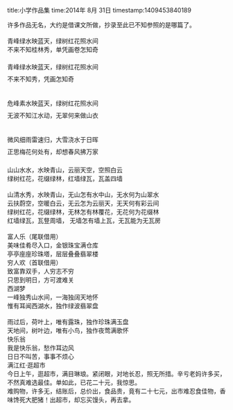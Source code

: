 title:小学作品集
time:2014年 8月 31日
timestamp:1409453840189

<div>许多作品无名，大约是借课文所做，抄录至此已不知参照的是哪篇了。</div><div><br></div><div>青峰绿水映蓝天，绿树红花照水间</div><div>不来不知桂林秀，单凭画卷怎知奇</div><div><br></div><div><div style="line-height: 28px;"   >青峰绿水映蓝天，绿树红花照水间</div><div style="line-height: 28px;"   >不来不知秀，凭画怎知奇</div></div><div style="line-height: 28px;"   ><br></div><div style="line-height: 28px;"   >危峰素水映蓝天，<span style="line-height: 28px;"   >绿树红花照水间</span></div><div style="line-height: 28px;"   >无波不知江水动，无翠何来做山衣</div><div style="line-height: 28px;"   ><br></div><div style="line-height: 28px;"   >微风细雨雷速归，大雪浇水于日晖</div><div style="line-height: 28px;"   >正思梅花何处有，却想春风拂万家</div><div><br></div><div>山山水水，水映青山，云丽天空，空照白云</div><div>绿树红花，花缀绿林，红墙绿瓦，瓦盖四墙</div><div><br></div><div>山清水秀，水映青山，无山怎有水中山，无水何为山翠水</div><div>云扶蔚空，空暖白云，无云怎为云丽天，无天何有彩云间</div><div>绿树红花，花缀绿林，无林怎有林覆花，无花何为花缀林</div><div>红墙绿瓦，瓦豋周墙， 无墙怎有墙上瓦，无瓦能为无瓦房</div><div><br></div><div>富人乐（尾联借用）</div><div>美味佳肴尽入口，金银珠宝满仓库</div><div>亭亭座座珍珠塔，层层叠叠翡翠楼</div><div>穷人欢（首联借用）</div><div>致富靠双手，人穷志不穷</div><div>只思到明日，方可渡难关</div><div>西湖梦</div><div>一峰独秀山水间，一海独阔天地怀</div><div>惟有耳闻西湖水，独作绿波翡翠盘</div><div><br></div><div>雨过后，荷叶上，唯有露珠，独作珍珠满玉盘</div><div>天地间，树叶边，唯有小鸟，独作夜莺满歌怀</div><div>快乐翁</div><div>我是快乐翁，愁作耳边风</div><div>日日不叫苦，事事不烦心</div><div>满江红·逛超市</div><div>今日上午，逛超市，满目琳琅。紧闭眼，对地长忍，照无所措。辛亏老妈许多买，不然真难选最佳。单如此，已花二十元，我惊思。</div><div>难购物，许多无，结账后，总价出，食品贵，竟有二十七元，出市难忍食佳物，香味馋死大肥猪！出超市，却忘买馒头，再去拿。</div>